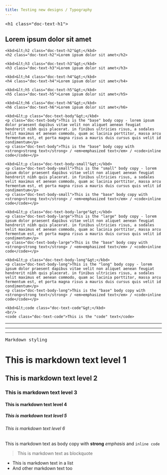 ```yaml
---
title: Testing new designs / Typography
---
```


<section class="doc-page-temp-testing-typography">
    <kbd>&lt;h1 class="doc-text-h1"&gt;</kbd>
    <h1 class="doc-text-h1">Lorem ipsum dolor sit amet</h1>

    <kbd>&lt;h2 class="doc-text-h2"&gt;</kbd>
    <h2 class="doc-text-h2">Lorem ipsum dolor sit amet</h2>

    <kbd>&lt;h3 class="doc-text-h3"&gt;</kbd>
    <h3 class="doc-text-h3">Lorem ipsum dolor sit amet</h3>

    <kbd>&lt;h4 class="doc-text-h4"&gt;</kbd>
    <h4 class="doc-text-h4">Lorem ipsum dolor sit amet</h4>

    <kbd>&lt;h5 class="doc-text-h5"&gt;</kbd>
    <h5 class="doc-text-h5">Lorem ipsum dolor sit amet</h5>

    <kbd>&lt;h6 class="doc-text-h6"&gt;</kbd>
    <h6 class="doc-text-h6">Lorem ipsum dolor sit amet</h6>

    <kbd>&lt;p class="doc-text-body"&gt;</kbd>
    <p class="doc-text-body">This is the "base" body copy - lorem ipsum dolor praesent dapibus vitae velit non aliquet aenean feugiat hendrerit nibh quis placerat. in finibus ultricies risus, a sodales velit maximus et aenean commodo, quam ac lacinia porttitor, massa arcu fermentum est, et porta magna risus a mauris duis cursus quis velit id condimentum</p>
    <p class="doc-text-body">This is the "base" body copy with <strong>strong text</strong> / <em>emphasized text</em> / <code>inline code</code></p>

    <kbd>&lt;p class="doc-text-body-small"&gt;</kbd>
    <p class="doc-text-body-small">This is the "small" body copy - lorem ipsum dolor praesent dapibus vitae velit non aliquet aenean feugiat hendrerit nibh quis placerat. in finibus ultricies risus, a sodales velit maximus et aenean commodo, quam ac lacinia porttitor, massa arcu fermentum est, et porta magna risus a mauris duis cursus quis velit id condimentum</p>
    <p class="doc-text-body-small">This is the "base" body copy with <strong>strong text</strong> / <em>emphasized text</em> / <code>inline code</code></p>

    <kbd>&lt;p class="doc-text-body-large"&gt;</kbd>
    <p class="doc-text-body-large">This is the "large" body copy - lorem ipsum dolor praesent dapibus vitae velit non aliquet aenean feugiat hendrerit nibh quis placerat. in finibus ultricies risus, a sodales velit maximus et aenean commodo, quam ac lacinia porttitor, massa arcu fermentum est, et porta magna risus a mauris duis cursus quis velit id condimentum</p>
    <p class="doc-text-body-large">This is the "base" body copy with <strong>strong text</strong> / <em>emphasized text</em> / <code>inline code</code></p>

    <kbd>&lt;p class="doc-text-body-long"&gt;</kbd>
    <p class="doc-text-body-long">This is the "long" body copy - lorem ipsum dolor praesent dapibus vitae velit non aliquet aenean feugiat hendrerit nibh quis placerat. in finibus ultricies risus, a sodales velit maximus et aenean commodo, quam ac lacinia porttitor, massa arcu fermentum est, et porta magna risus a mauris duis cursus quis velit id condimentum</p>
    <p class="doc-text-body-long">This is the "base" body copy with <strong>strong text</strong> / <em>emphasized text</em> / <code>inline code</code></p>

    <kbd>&lt;code class="doc-text-code"&gt;</kbd>
    <br/>
    <code class="doc-text-code">This is the "code" text</code>

</section>

<hr/>
<hr/>
<hr/>

<kbd>Markdown styling</kbd>

<div class="doc-markdown-content">

# This is markdown text level 1
## This is markdown text level 2
### This is markdown text level 3
#### This is markdown text level 4
##### This is markdown text level 5
###### This is markdown text level 6

This is markdown text as body copy with **strong** _emphasis_ and `inline code`

> This is markdown text as blockquote

- This is markdown text in a list
- And other markdown text too

</div>